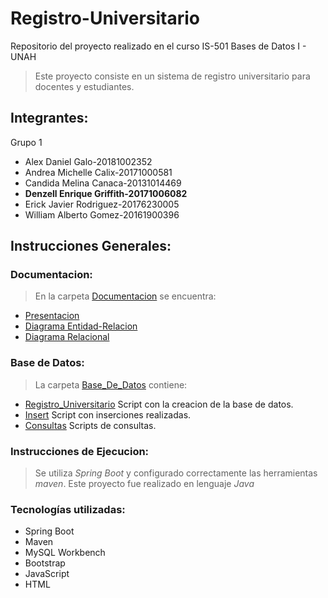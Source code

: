 # Registro-Universitario
Repositorio del proyecto realizado en el curso IS-501 Bases de Datos I - UNAH

> Este proyecto consiste en un sistema de registro universitario para docentes y estudiantes.

## Integrantes:
Grupo 1
- Alex Daniel Galo-20181002352
- Andrea Michelle Calix-20171000581
- Candida Melina Canaca-20131014469
- **Denzell Enrique Griffith-20171006082**
- Erick Javier Rodriguez-20176230005
- William Alberto Gomez-20161900396

## Instrucciones Generales:

### Documentacion:
>En la carpeta [Documentacion](Documentacion) se encuentra:
- [Presentacion](Documentacion/BDI_UIII_AvanceProy3_G1.pdf)
- [Diagrama Entidad-Relacion](Documentacion/Diagrama%20Entidad-Relacion.png) 
- [Diagrama Relacional](Documentacion/Diagrama%20Relacional.png)

### Base de Datos:
>La carpeta [Base_De_Datos](Base_De_Datos) contiene:
- [Registro_Universitario](Base-De-Datos/BD%20Registro_Universitario.sql) Script con la creacion de la base de datos.
- [Insert](Base-De-Datos/Inserts.sql) Script con  inserciones realizadas.
- [Consultas](Base-De-Datos/Consultas.sql) Scripts de consultas.

### Instrucciones de Ejecucion:
>Se utiliza *Spring Boot* y configurado correctamente las herramientas *maven*.
>Este proyecto fue realizado en lenguaje *Java*

### Tecnologías utilizadas: 
  - Spring Boot
  - Maven
  - MySQL Workbench
  - Bootstrap
  - JavaScript
  - HTML
  


